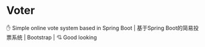 # Voter
:hand: Simple online vote system based in Spring Boot | 基于Spring Boot的简易投票系统 | Bootstrap | :cupid: Good looking
